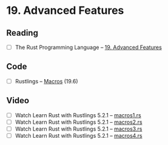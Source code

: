 # 19. Advanced Features

## Reading

- [ ] The Rust Programming Language – [19. Advanced Features](https://doc.rust-lang.org/book/ch19-00-advanced-features.html)

## Code

- [ ] Rustlings – [Macros](https://github.com/rust-lang/rustlings/tree/main/exercises/21_macros) (19.6)

## Video

- [ ] Watch Learn Rust with Rustlings 5.2.1 – [macros1.rs](https://www.youtube.com/watch?v=G3Vr-yswlaU&t=10194s)
- [ ] Watch Learn Rust with Rustlings 5.2.1 – [macros2.rs](https://www.youtube.com/watch?v=G3Vr-yswlaU&t=10231s)
- [ ] Watch Learn Rust with Rustlings 5.2.1 – [macros3.rs](https://www.youtube.com/watch?v=G3Vr-yswlaU&t=10258s)
- [ ] Watch Learn Rust with Rustlings 5.2.1 – [macros4.rs](https://www.youtube.com/watch?v=G3Vr-yswlaU&t=10286s)
